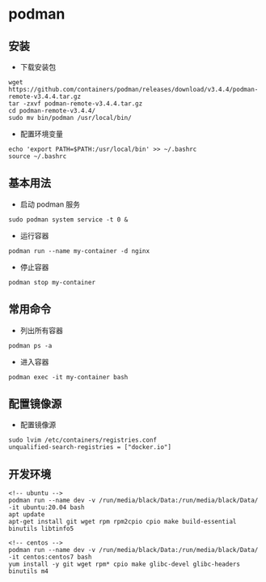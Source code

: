 # podman

## 安装
- 下载安装包
```shell
wget https://github.com/containers/podman/releases/download/v3.4.4/podman-remote-v3.4.4.tar.gz
tar -zxvf podman-remote-v3.4.4.tar.gz
cd podman-remote-v3.4.4/
sudo mv bin/podman /usr/local/bin/
```

- 配置环境变量
```shell
echo 'export PATH=$PATH:/usr/local/bin' >> ~/.bashrc
source ~/.bashrc
```

## 基本用法
- 启动 podman 服务
```shell
sudo podman system service -t 0 &
```

- 运行容器
```shell
podman run --name my-container -d nginx
```

- 停止容器
```shell
podman stop my-container
```

## 常用命令
- 列出所有容器
```shell
podman ps -a
```

- 进入容器
```shell
podman exec -it my-container bash
```

## 配置镜像源
- 配置镜像源
```shell
sudo lvim /etc/containers/registries.conf
unqualified-search-registries = ["docker.io"]
```


## 开发环境

```shell
<!-- ubuntu -->
podman run --name dev -v /run/media/black/Data:/run/media/black/Data/ -it ubuntu:20.04 bash
apt update
apt-get install git wget rpm rpm2cpio cpio make build-essential binutils libtinfo5

<!-- centos -->
podman run --name dev -v /run/media/black/Data:/run/media/black/Data/  -it centos:centos7 bash
yum install -y git wget rpm* cpio make glibc-devel glibc-headers binutils m4
```
